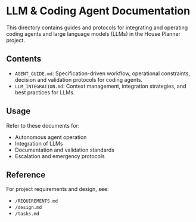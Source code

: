 # LLM & Coding Agent Documentation

This directory contains guides and protocols for integrating and operating coding agents and large language models (LLMs) in the House Planner project.

## Contents

- `AGENT_GUIDE.md`: Specification-driven workflow, operational constraints, decision and validation protocols for coding agents.
- `LLM_INTEGRATION.md`: Context management, integration strategies, and best practices for LLMs.

## Usage

Refer to these documents for:

- Autonomous agent operation
- Integration of LLMs
- Documentation and validation standards
- Escalation and emergency protocols

## Reference

For project requirements and design, see:

- `/REQUIREMENTS.md`
- `/design.md`
- `/tasks.md`
